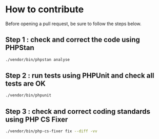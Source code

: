 # How to contribute

Before opening a pull request, be sure to follow the steps below.

## Step 1 : check and correct the code using PHPStan
```bash
./vendor/bin/phpstan analyse
```

## Step 2 : run tests using PHPUnit and check all tests are OK
```bash
./vendor/bin/phpunit
```

## Step 3 : check and correct coding standards using PHP CS Fixer
```bash
./vendor/bin/php-cs-fixer fix --diff -vv
```
